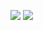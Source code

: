 [![](https://img.shields.io/badge/H1-v0.1.1-informational.svg)](https://github.com/Paveloom/C3/releases/tag/H1-v0.1.1) [![](https://img.shields.io/badge/platforms-linux-3E6680.svg)](#)